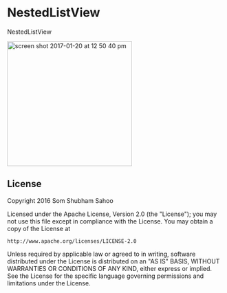 # NestedListView


NestedListView

<img width="290" alt="screen shot 2017-01-20 at 12 50 40 pm" src="https://cloud.githubusercontent.com/assets/12602212/22150959/ee2366ba-df41-11e6-9017-280c3575b3bf.png">

## License

Copyright 2016 Som Shubham Sahoo

Licensed under the Apache License, Version 2.0 (the "License");
you may not use this file except in compliance with the License.
You may obtain a copy of the License at

    http://www.apache.org/licenses/LICENSE-2.0

Unless required by applicable law or agreed to in writing, software
distributed under the License is distributed on an "AS IS" BASIS,
WITHOUT WARRANTIES OR CONDITIONS OF ANY KIND, either express or implied.
See the License for the specific language governing permissions and
limitations under the License.

